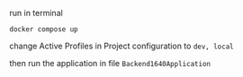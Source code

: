 run in terminal

```angular2html
docker compose up
```

change Active Profiles in Project configuration to 
`
dev, local
`


then run the application in file
`
Backend1640Application
`